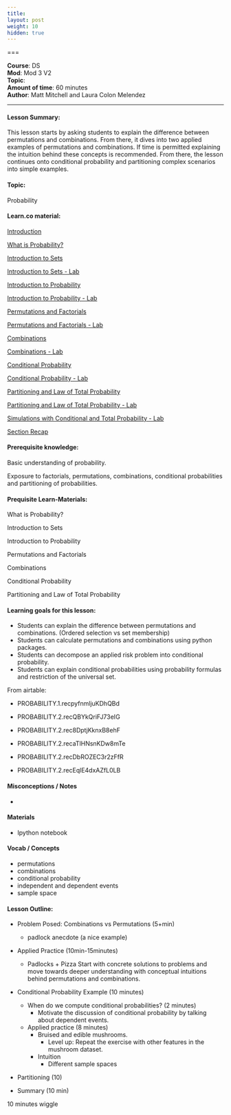 ```yaml
---
title: 
layout: post
weight: 10
hidden: true
---
```


===


**Course**: DS   <br/>
**Mod**: Mod 3 V2         <br/>
**Topic**:    <br/>
**Amount of time**: 60 minutes <br/>
**Author**: Matt Mitchell and Laura Colon Melendez


***

#### Lesson Summary:

This lesson starts by asking students to explain the difference between permutations and combinations. From there, it dives into two applied examples of permutations and combinations. If time is permitted explaining the intuition behind these concepts is recommended. From there, the lesson continues onto conditional probability and partitioning complex scenarios into simple examples.

#### Topic:

Probability

#### Learn.co material:

[Introduction](https://github.com/learn-co-curriculum/dsc-probability-section-intro)

[What is Probability?](https://github.com/learn-co-curriculum/dsc-probability-introduction)

[Introduction to Sets](https://github.com/learn-co-curriculum/dsc-intro-to-sets)

[Introduction to Sets - Lab](https://github.com/learn-co-curriculum/dsc-intro-to-sets-lab)

[Introduction to Probability](https://github.com/learn-co-curriculum/dsc-intro-to-probability)

[Introduction to Probability - Lab](https://github.com/learn-co-curriculum/dsc-intro-to-probability-lab)

[Permutations and Factorials](https://github.com/learn-co-curriculum/dsc-permutations-and-factorials)

[Permutations and Factorials - Lab](https://github.com/learn-co-curriculum/dsc-permutations-and-factorials-lab)

[Combinations](https://github.com/learn-co-curriculum/dsc-combinations)

[Combinations - Lab](https://github.com/learn-co-curriculum/dsc-combinations-lab)

[Conditional Probability](https://github.com/learn-co-curriculum/dsc-conditional-probability)

[Conditional Probability - Lab](https://github.com/learn-co-curriculum/dsc-conditional-probability-lab)

[Partitioning and Law of Total Probability](https://github.com/learn-co-curriculum/dsc-law-of-total-probability)

[Partitioning and Law of Total Probability - Lab](https://github.com/learn-co-curriculum/dsc-law-of-total-probability-lab)

[Simulations with Conditional and Total Probability - Lab](https://github.com/learn-co-curriculum/dsc-probability-simulations-lab)

[Section Recap](https://github.com/learn-co-curriculum/dsc-probability-section-recap)

#### Prerequisite knowledge:

Basic understanding of probability.

Exposure to factorials, permutations, combinations, conditional probabilities and partitioning of probabilities.

#### Prequisite Learn-Materials:


What is Probability?

Introduction to Sets

Introduction to Probability

Permutations and Factorials

Combinations

Conditional Probability

Partitioning and Law of Total Probability


#### Learning goals for this lesson:


* Students can explain the difference between permutations and combinations. (Ordered selection vs set membership)
* Students can calculate permutations and combinations using python packages.
* Students can decompose an applied risk problem into conditional probability.
* Students can explain conditional probabilities using probability formulas and restriction of the universal set. 


From airtable:
* PROBABILITY.1.recpyfnmljuKDhQBd
* PROBABILITY.2.recQBYkQriFJ73eIG

* PROBABILITY.2.rec8DptjKknxB8ehF
* PROBABILITY.2.recaTlHNsnKDw8mTe
* PROBABILITY.2.recDbROZEC3r2zFfR

* PROBABILITY.2.recEqlE4dxAZfL0LB



#### Misconceptions / Notes

* 

#### Materials
- Ipython notebook

#### Vocab / Concepts 

* permutations
* combinations
* conditional probability
* independent and dependent events
* sample space 

#### Lesson Outline:

* Problem Posed: Combinations vs Permutations (5+min)
	* padlock anecdote (a nice example)
* Applied Practice (10min-15minutes)
	* Padlocks + Pizza
	Start with concrete solutions to problems and move towards deeper understanding with conceptual intuitions behind permutations and combinations.
    
* Conditional Probability Example (10 minutes)
    * When do we compute conditional probabilities? (2 minutes)
        * Motivate the discussion of conditional probability by talking about dependent events. 
    * Applied practice (8 minutes)
        * Bruised and edible mushrooms.
            * Level up: Repeat the exercise with other features in the mushroom dataset. 
        * Intuition
            * Different sample spaces 
            
* Partitioning (10)
* Summary (10 min)

10 minutes wiggle